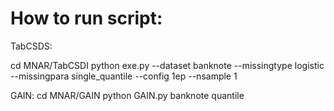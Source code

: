 # How to run script:

TabCSDS:

cd MNAR/TabCSDI
python exe.py --dataset banknote --missingtype logistic --missingpara single_quantile --config 1ep --nsample 1


GAIN:
cd MNAR/GAIN
python GAIN.py banknote quantile

